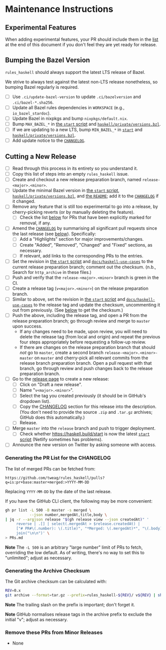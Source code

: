 # Maintenance Instructions

## Experimental Features

When adding experimental features, your PR should include them in the
[list](#remove-these-prs-from-minor-releases) at the end of this
document if you don't feel they are yet ready for release.

## Bumping the Bazel Version

`rules_haskell` should always support the latest LTS release of Bazel.

We strive to always test against the latest non-LTS release nonetheless,
so bumping Bazel regularly is required.

- [ ] Use `.ci/update-bazel-version` to update `.ci/bazelversion` and
      `.ci/bazel-*.sha256`.
- [ ] Update all Bazel rules dependencies in `WORKSPACE` (e.g.,
      `io_bazel_stardoc`).
- [ ] Update Bazel in nixpkgs and bump `nixpkgs/default.nix`.
- [ ] Bump `MAX_BAZEL_*` in [the `start` script][start] and
      [`haskell/private/versions.bzl`][versions].
- [ ] If we are updating to a new LTS, bump `MIN_BAZEL_*` in
      [`start`][start] and [`haskell/private/versions.bzl`][versions].
- [ ] Add update notice to the [`CHANGELOG`][changelog].

## Cutting a New Release

- [ ] Read through this process in its entirety so you understand it.
- [ ] Copy this list of steps into an empty `rules_haskell` issue.
- [ ] Create and checkout a new release preparation branch, named
      `release-<major>.<minor>`.
- [ ] Update the minimal Bazel version in [the `start` script][start],
      [`haskell/private/versions.bzl`][versions], and [the
      `README`][readme]; add it to the [`CHANGELOG`][changelog] if it
      changed.
- [ ] Remove any feature that is still too experimental to go into a
      release, by cherry-picking reverts (or by manually deleting the
      feature).
  - [ ] Check the list [below](#remove-these-prs-from-minor-releases)
        for PRs that have been explicitly marked for removal, if any.
- [ ] Amend the [`CHANGELOG`][changelog] by summarising all significant
      pull requests since the last release (see
      [below](#generating-the-pr-list-for-the-changelog)). Specifically:
  - [ ] Add a "Highlights" section for major improvements/changes.
  - [ ] Create "Added", "Removed", "Changed" and "Fixed" sections, as
        necessary.
  - [ ] If relevant, add links to the corresponding PRs to the entries.
- [ ] Set the revision in [the `start` script][start] and
      [`docs/haskell-use-cases`][usecases] to the current release
      preparation branch; comment out the checksum. (n.b., Search for
      `http_archive` in these files.)
- [ ] Push and verify that the `release-<major>.<minor>` branch is
      green in the CI.
- [ ] Create a release tag (`v<major>.<minor>`) on the release
      preparation branch.
- [ ] Similar to above, set the revision in [the `start` script][start]
      and [`docs/haskell-use-cases`][usecases] to the release tag and
      update the checksum, uncommenting it out from previously. (See
      [below](#generating-the-archive-checkum) to get the checksum.)
- [ ] Push the above, including the release tag, and open a PR from the
      release preparation branch; go through review and merge to
      `master` upon success.
  - If any changes need to be made, upon review, you will need to delete
    the release tag (from local and origin) and repeat the previous four
    steps appropriately before requesting a follow-up review.
  - If there are changes on the release preparation branch that should
    *not* go to `master`, create a second branch
    `release-<major>.<minor>-master` on `master` and cherry-pick all
    relevant commits from the release branch preparation branch. Open a
    pull request with that branch, go through review and push changes
    back to the release preparation branch.
- [ ] Go to the [release page][releases] to create a new release:
    - [ ] Click on "Draft a new release".
    - [ ] Name "`v<major>.<minor>`".
    - [ ] Select the tag you created previously (it should be in
          GitHub's dropdown list).
    - [ ] Copy the [CHANGELOG][changelog] section for this release into
          the description. (You don't need to provide the source `.zip`
          and `.tar.gz` archives; GitHub does this automatically.)
    - [ ] Release.
- [ ] Merge `master` into the `release` branch and push to trigger
      deployment.
  - [ ] Check whether https://haskell.build/start is now the latest
        [`start` script][start] (Netlify sometimes has problems).
- [ ] Announce the new version on Twitter by asking someone with access.

### Generating the PR List for the CHANGELOG

The list of merged PRs can be fetched from:

    https://github.com/tweag/rules_haskell/pulls?q=is:pr+base:master+merged:>YYYY-MM-DD

Replacing `YYYY-MM-DD` by the date of the last release.

If you have the GitHub CLI client, the following may be more convenient:

```bash
gh pr list -L 500 -B master -s merged \
           --json number,mergedAt,title,body \
| jq -r --argjson release "$(gh release view --json createdAt)" '
     reverse | .[] | select(.mergedAt > $release.createdAt) |
     ["# PR#\(.number): \(.title)", "*Merged: \(.mergedAt)*", "\(.body)\n"] |
     join("\n\n")' \
> PRs.md
```

**Note** The `-L 500` is an arbitrary "large number" limit of PRs to
fetch, overriding the low default. As of writing, there's no way to set
this to "unlimited"; adjust as necessary.

### Generating the Archive Checksum

The Git archive checksum can be calculated with:

```bash
REV=0.x
git archive --format=tar.gz --prefix=rules_haskell-${REV}/ v${REV} | sha256sum
```

**Note** The trailing slash on the prefix is important; don't forget it.

**Note** GitHub normalises release tags in the archive prefix to exclude
the initial "v"; adjust as necessary.

### Remove these PRs from Minor Releases

- None

<!-- Links -->
[start]: ./start
[versions]: ./haskell/private/versions.bzl
[readme]: ./README.md
[changelog]: ./CHANGELOG.md
[usecases]: ./docs/haskell-use-cases.rst
[releases]: https://github.com/tweag/rules_haskell/releases
